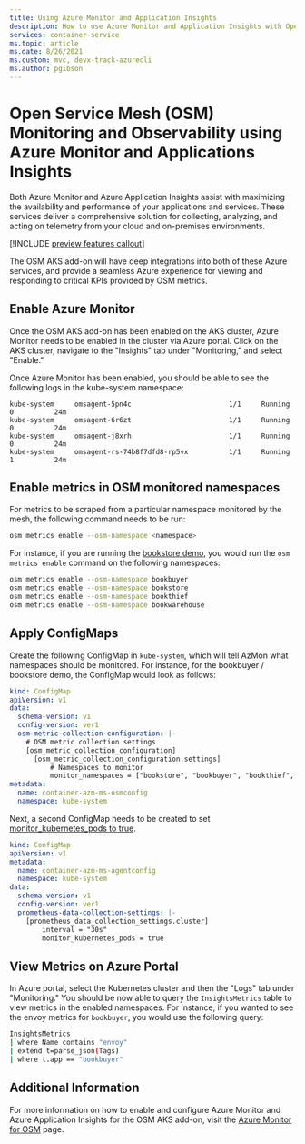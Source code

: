 ```yaml
---
title: Using Azure Monitor and Application Insights
description: How to use Azure Monitor and Application Insights with Open Service Mesh
services: container-service
ms.topic: article
ms.date: 8/26/2021
ms.custom: mvc, devx-track-azurecli
ms.author: pgibson
---
```


# Open Service Mesh (OSM) Monitoring and Observability using Azure Monitor and Applications Insights

Both Azure Monitor and Azure Application Insights assist with maximizing the availability and performance of your applications and services. These services deliver a comprehensive solution for collecting, analyzing, and acting on telemetry from your cloud and on-premises environments.

[!INCLUDE [preview features callout](./includes/preview/preview-callout.md)]

The OSM AKS add-on will have deep integrations into both of these Azure services, and provide a seamless Azure experience for viewing and responding to critical KPIs provided by OSM metrics. 

## Enable Azure Monitor

Once the OSM AKS add-on has been enabled on the AKS cluster, Azure Monitor needs to be enabled in the cluster via Azure portal. Click on the AKS cluster, navigate to the "Insights" tab under "Monitoring," and select "Enable." 

Once Azure Monitor has been enabled, you should be able to see the following logs in the kube-system namespace: 

```
kube-system     omsagent-5pn4c                        1/1     Running   0          24m
kube-system     omsagent-6r6zt                        1/1     Running   0          24m
kube-system     omsagent-j8xrh                        1/1     Running   0          24m
kube-system     omsagent-rs-74b8f7dfd8-rp5vx          1/1     Running   1          24m
```

## Enable metrics in OSM monitored namespaces

For metrics to be scraped from a particular namespace monitored by the mesh, the following command needs to be run:

```sh
osm metrics enable --osm-namespace <namespace>
```

For instance, if you are running the [bookstore demo](https://docs.openservicemesh.io/docs/getting_started/quickstart/manual_demo/), you would run the `osm metrics enable` command on the following namespaces:

```sh
osm metrics enable --osm-namespace bookbuyer
osm metrics enable --osm-namespace bookstore
osm metrics enable --osm-namespace bookthief
osm metrics enable --osm-namespace bookwarehouse
```
## Apply ConfigMaps

Create the following ConfigMap in `kube-system`, which will tell AzMon what namespaces should be monitored. For instance, for the bookbuyer / bookstore demo, the ConfigMap would look as follows: 

```yaml
kind: ConfigMap
apiVersion: v1
data:
  schema-version: v1
  config-version: ver1
  osm-metric-collection-configuration: |-
    # OSM metric collection settings
    [osm_metric_collection_configuration]
      [osm_metric_collection_configuration.settings]
          # Namespaces to monitor
          monitor_namespaces = ["bookstore", "bookbuyer", "bookthief", "bookwarehouse"]
metadata:
  name: container-azm-ms-osmconfig
  namespace: kube-system

```

Next, a second ConfigMap needs to be created to set [monitor_kubernetes_pods to true](https://github.com/microsoft/Docker-Provider/blob/24b709f9e3c3b18779102b491fc98b87a99d1335/kubernetes/container-azm-ms-agentconfig.yaml#L72).

```yaml
kind: ConfigMap
apiVersion: v1
metadata:
  name: container-azm-ms-agentconfig
  namespace: kube-system
data:
  schema-version: v1
  config-version: ver1
  prometheus-data-collection-settings: |-
    [prometheus_data_collection_settings.cluster]
        interval = "30s"
        monitor_kubernetes_pods = true
```

## View Metrics on Azure Portal

In Azure portal, select the Kubernetes cluster and then the "Logs" tab under "Monitoring." You should be now able to query the `InsightsMetrics` table to view metrics in the enabled namespaces. For instance, if you wanted to see the envoy metrics for `bookbuyer`, you would use the following query:

```sh
InsightsMetrics
| where Name contains "envoy"
| extend t=parse_json(Tags)
| where t.app == "bookbuyer"
```

## Additional Information

For more information on how to enable and configure Azure Monitor and Azure Application Insights for the OSM AKS add-on, visit the [Azure Monitor for OSM](https://aka.ms/azmon/osmpreview) page.
